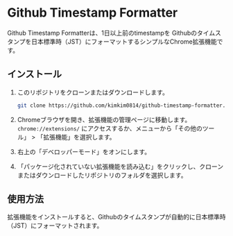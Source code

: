 # Github Timestamp Formatter

Github Timestamp Formatterは、1日以上前のtimestampを
Githubのタイムスタンプを日本標準時（JST）にフォーマットするシンプルなChrome拡張機能です。

## インストール

1. このリポジトリをクローンまたはダウンロードします。
    ```sh
    git clone https://github.com/kimkim0814/github-timestamp-formatter.git
    ```

2. Chromeブラウザを開き、拡張機能の管理ページに移動します。`chrome://extensions/` にアクセスするか、メニューから「その他のツール」 > 「拡張機能」を選択します。

3. 右上の「デベロッパーモード」をオンにします。

4. 「パッケージ化されていない拡張機能を読み込む」をクリックし、クローンまたはダウンロードしたリポジトリのフォルダを選択します。

## 使用方法

拡張機能をインストールすると、Githubのタイムスタンプが自動的に日本標準時（JST）にフォーマットされます。
